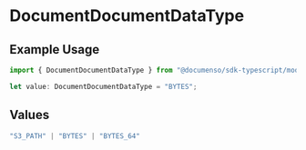 # DocumentDocumentDataType

## Example Usage

```typescript
import { DocumentDocumentDataType } from "@documenso/sdk-typescript/models/operations";

let value: DocumentDocumentDataType = "BYTES";
```

## Values

```typescript
"S3_PATH" | "BYTES" | "BYTES_64"
```